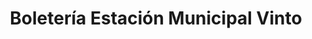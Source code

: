 ---
title: "Boletería Estación Municipal Vinto"
url: /vinto/boleteria-estacion-municipal-vinto/
shop: entradas
---